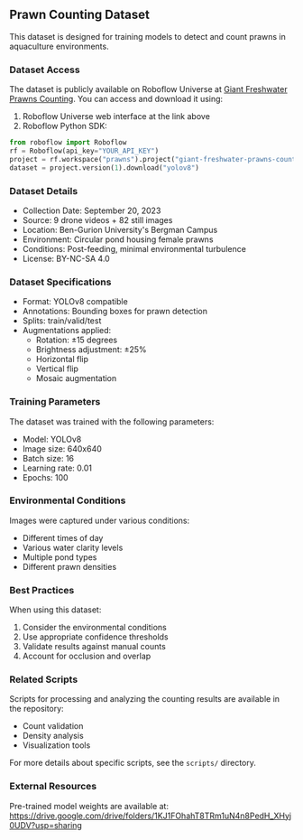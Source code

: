 ## Prawn Counting Dataset

This dataset is designed for training models to detect and count prawns in aquaculture environments.

### Dataset Access

The dataset is publicly available on Roboflow Universe at [Giant Freshwater Prawns Counting](https://universe.roboflow.com/prawns/giant-freshwater-prawns-counting). You can access and download it using:

1. Roboflow Universe web interface at the link above
2. Roboflow Python SDK:
```python
from roboflow import Roboflow
rf = Roboflow(api_key="YOUR_API_KEY")
project = rf.workspace("prawns").project("giant-freshwater-prawns-counting")
dataset = project.version(1).download("yolov8")
```

### Dataset Details

- Collection Date: September 20, 2023
- Source: 9 drone videos + 82 still images
- Location: Ben-Gurion University's Bergman Campus
- Environment: Circular pond housing female prawns
- Conditions: Post-feeding, minimal environmental turbulence
- License: BY-NC-SA 4.0

### Dataset Specifications

- Format: YOLOv8 compatible
- Annotations: Bounding boxes for prawn detection
- Splits: train/valid/test
- Augmentations applied:
  - Rotation: ±15 degrees
  - Brightness adjustment: ±25%
  - Horizontal flip
  - Vertical flip
  - Mosaic augmentation

### Training Parameters

The dataset was trained with the following parameters:
- Model: YOLOv8
- Image size: 640x640
- Batch size: 16
- Learning rate: 0.01
- Epochs: 100

### Environmental Conditions

Images were captured under various conditions:
- Different times of day
- Various water clarity levels
- Multiple pond types
- Different prawn densities

### Best Practices

When using this dataset:
1. Consider the environmental conditions
2. Use appropriate confidence thresholds
3. Validate results against manual counts
4. Account for occlusion and overlap

### Related Scripts

Scripts for processing and analyzing the counting results are available in the repository:
- Count validation
- Density analysis
- Visualization tools

For more details about specific scripts, see the `scripts/` directory.

### External Resources

Pre-trained model weights are available at: https://drive.google.com/drive/folders/1KJ1FOhahT8TRm1uN4n8PedH_XHyj0UDV?usp=sharing 